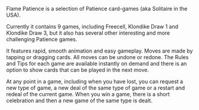 Flame Patience is a selection of Patience card-games (aka Solitaire in the USA).

Currently it contains 9 games, including Freecell, Klondike Draw 1 and Klondike
Draw 3, but it also has several other interesting and more challenging Patience
games.

It features rapid, smooth animation and easy gameplay. Moves are made by tapping
or dragging cards. All moves can be undone or redone. The Rules and Tips for
each game are available instantly on demand and there is an option to show cards
that can be played in the next move.

At any point in a game, including when you have lost, you can request a new
type of game, a new deal of the same type of game or a restart and redeal of
the current game. When you win a game, there is a short celebration and then a
new game of the same type is dealt.
